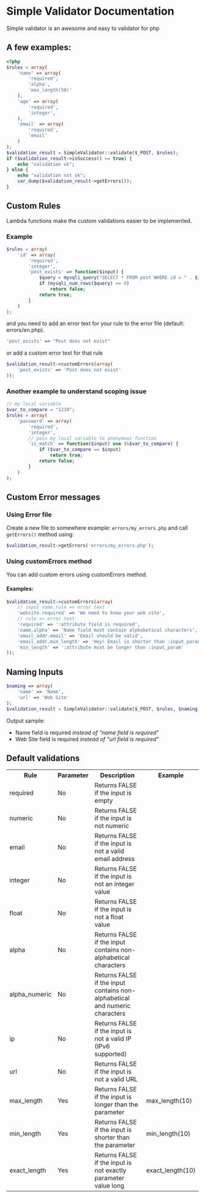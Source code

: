 # Simple Validator Documentation

Simple validator is an awesome and easy to validator for php

## A few examples:

```php
<?php
$rules = array(
    'name' => array(
        'required',
        'alpha',
        'max_length(50)'
    ),
    'age' => array(
        'required',
        'integer',
    ),
    'email' => array(
        'required',
        'email'
    )
);
$validation_result = SimpleValidator::validate($_POST, $rules);
if ($validation_result->isSuccess() == true) {
    echo "validation ok";
} else {
    echo "validation not ok";
    var_dump($validation_result->getErrors());
}
```

## Custom Rules

Lambda functions make the custom validations easier to be implemented.

### Example

```php
$rules = array(
    'id' => array(
        'required',
        'integer',
        'post_exists' => function($input) {
            $query = mysqli_query("SELECT * FROM post WHERE id = " . $input);
            if (mysqli_num_rows($query) == 0)
                return false;
            return true;
        }
    )
);
```
    
and you need to add an error text for your rule to the error file (default: errors/en.php).

```php
'post_exists' => "Post does not exist"
```
    
or add a custom error text for that rule

```php
$validation_result->customErrors(array(
    'post_exists' => 'Post does not exist'
));
```
    
### Another example to understand scoping issue

```php
// my local variable
$var_to_compare = "1234";
$rules = array(
    'password' => array(
        'required',
        'integer',
        // pass my local variable to anonymous function
        'is_match' => function($input) use (&$var_to_compare) {
            if ($var_to_compare == $input)
                return true;
            return false;
        }
    )
);
```

## Custom Error messages

### Using Error file
Create a new file to somewhere example: ```errors/my_errors.php```
and call ```getErrors()``` method using:

```php
$validation_result->getErrors('errors/my_errors.php');
```
### Using customErrors method
You can add custom errors using customErrors method.
#### Examples:
```php
$validation_result->customErrors(array(
    // input_name.rule => error text
    'website.required' => 'We need to know your web site',
    // rule => error text
    'required' => ':attribute field is required',
    'name.alpha' => 'Name field must contain alphabetical characters',
    'email_addr.email' => 'Email should be valid',
    'email_addr.min_length' => 'Hey! Email is shorter than :input_param',
    'min_length' => ':attribute must be longer than :input_param'
));
```
## Naming Inputs

```php
$naming => array(
    'name' => 'Name',
    'url' => 'Web Site'
);
$validation_result = SimpleValidator::validate($_POST, $rules, $naming);
```
Output sample:

* Name field is required <i>instead of "name field is required"</i>
* Web Site field is required <i>instead of "url field is required"</i>

## Default validations

<table>
    <tr>
        <th>Rule</th>
        <th>Parameter</th>
        <th>Description</th>
        <th>Example</th>
    </tr>
    <tr>
        <td>required</td>
        <td>No</td>
        <td>Returns FALSE if the input is empty</td>
        <td></td>
    </tr>
    <tr>
        <td>numeric</td>
        <td>No</td>
        <td>Returns FALSE if the input is not numeric</td>
        <td></td>
    </tr>
    <tr>
        <td>email</td>
        <td>No</td>
        <td>Returns FALSE if the input is not a valid email address</td>
        <td></td>
    </tr>
    <tr>
        <td>integer</td>
        <td>No</td>
        <td>Returns FALSE if the input is not an integer value</td>
        <td></td>
    </tr>
    <tr>
        <td>float</td>
        <td>No</td>
        <td>Returns FALSE if the input is not a float value</td>
        <td></td>
    </tr>
    <tr>
        <td>alpha</td>
        <td>No</td>
        <td>Returns FALSE if the input contains non-alphabetical characters</td>
        <td></td>
    </tr>
   <tr>
        <td>alpha_numeric</td>
        <td>No</td>
        <td>Returns FALSE if the input contains non-alphabetical and numeric characters</td>
        <td></td>
    </tr>
    <tr>
        <td>ip</td>
        <td>No</td>
        <td>Returns FALSE if the input is not a valid IP (IPv6 supported)</td>
        <td></td>
    </tr>
    <tr>
        <td>url</td>
        <td>No</td>
        <td>Returns FALSE if the input is not a valid URL</td>
        <td></td>
    </tr>
    <tr>
        <td>max_length</td>
        <td>Yes</td>
        <td>Returns FALSE if the input is longer than the parameter</td>
        <td>max_length(10)</td>
    </tr>
    <tr>
        <td>min_length</td>
        <td>Yes</td>
        <td>Returns FALSE if the input is shorter than the parameter</td>
        <td>min_length(10)</td>
    </tr>
    <tr>
        <td>exact_length</td>
        <td>Yes</td>
        <td>Returns FALSE if the input is not exactly parameter value long</td>
        <td>exact_length(10)</td>
    </tr>
</table>
